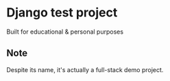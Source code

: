 # Django test project

Built for educational & personal purposes

## Note

Despite its name, it's actually a full-stack demo project.